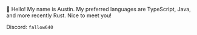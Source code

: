 👋 Hello! My name is Austin. My preferred languages are TypeScript, Java, and more recently Rust. Nice to meet you!

Discord: `fallow640`

<!---
fallow64/fallow64 is a ✨ special ✨ repository because its `README.md` (this file) appears on your GitHub profile.
You can click the Preview link to take a look at your changes.
--->
  
